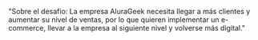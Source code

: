 "Sobre el desafio:
La empresa AluraGeek necesita llegar a más clientes y aumentar su nivel de ventas, por lo que quieren implementar un e-commerce, llevar a la empresa al siguiente nivel y volverse más digital."
